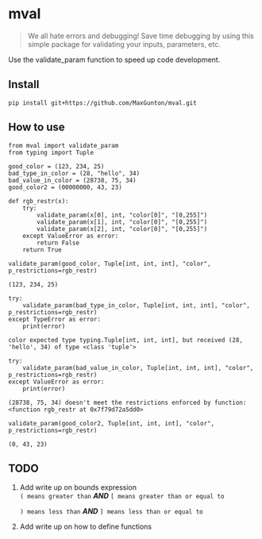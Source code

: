 # mval
> We all hate errors and debugging!  Save time debugging by using this simple package for validating your inputs, parameters, etc.


Use the validate_param function to speed up code development.  

## Install

`pip install git+https://github.com/MaxGunton/mval.git`

## How to use

```
from mval import validate_param
from typing import Tuple

good_color = (123, 234, 25)
bad_type_in_color = (28, "hello", 34)
bad_value_in_color = (28738, 75, 34)
good_color2 = (00000000, 43, 23)

def rgb_restr(x):
    try:
        validate_param(x[0], int, "color[0]", "[0,255]")
        validate_param(x[1], int, "color[0]", "[0,255]")
        validate_param(x[2], int, "color[0]", "[0,255]")
    except ValueError as error:
        return False
    return True
```

```
validate_param(good_color, Tuple[int, int, int], "color", p_restrictions=rgb_restr)
```




    (123, 234, 25)



```
try:
    validate_param(bad_type_in_color, Tuple[int, int, int], "color", p_restrictions=rgb_restr)
except TypeError as error:
    print(error)
```

    color expected type typing.Tuple[int, int, int], but received (28, 'hello', 34) of type <class 'tuple'>
    

```
try:
    validate_param(bad_value_in_color, Tuple[int, int, int], "color", p_restrictions=rgb_restr)
except ValueError as error:
    print(error)
```

    (28738, 75, 34) doesn't meet the restrictions enforced by function: <function rgb_restr at 0x7f79d72a5dd0>
    

```
validate_param(good_color2, Tuple[int, int, int], "color", p_restrictions=rgb_restr)
```




    (0, 43, 23)



## TODO

1. Add write up on bounds expression  
    `( means greater than` ***AND*** `[ means greater than or equal to`
    
    `) means less than` ***AND***  `] means less than or equal to`
2. Add write up on how to define functions
